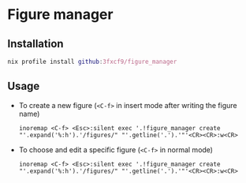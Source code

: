 # Figure manager

## Installation

```nix
nix profile install github:3fxcf9/figure_manager
```

## Usage

- To create a new figure (`<C-f>` in insert mode after writing the figure name)
  ```vim
  inoremap <C-f> <Esc>:silent exec '.!figure_manager create "'.expand('%:h').'/figures/" "'.getline('.').'"'<CR><CR>:w<CR>
  ```
- To choose and edit a specific figure (`<C-f>` in normal mode)
  ```vim
  inoremap <C-f> <Esc>:silent exec '.!figure_manager create "'.expand('%:h').'/figures/" "'.getline('.').'"'<CR><CR>:w<CR>
  ```
